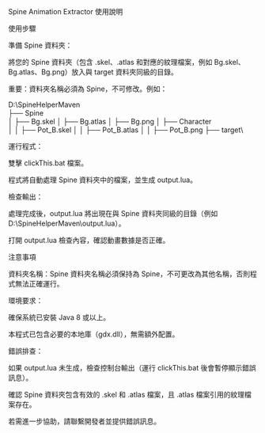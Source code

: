 Spine Animation Extractor 使用說明

使用步驟





準備 Spine 資料夾：





將您的 Spine 資料夾（包含 .skel、.atlas 和對應的紋理檔案，例如 Bg.skel、Bg.atlas、Bg.png）放入與 target 資料夾同級的目錄。



重要：資料夾名稱必須為 Spine，不可修改。例如：

D:\SpineHelperMaven\
├── Spine\
│   ├── Bg.skel
│   ├── Bg.atlas
│   ├── Bg.png
│   ├── Character\
│   │   ├── Pot_B.skel
│   │   ├── Pot_B.atlas
│   │   ├── Pot_B.png
├── target\



運行程式：





雙擊 clickThis.bat 檔案。



程式將自動處理 Spine 資料夾中的檔案，並生成 output.lua。



檢查輸出：





處理完成後，output.lua 將出現在與 Spine 資料夾同級的目錄（例如 D:\SpineHelperMaven\output.lua）。



打開 output.lua 檢查內容，確認動畫數據是否正確。

注意事項





資料夾名稱：Spine 資料夾名稱必須保持為 Spine，不可更改為其他名稱，否則程式無法正確運行。



環境要求：





確保系統已安裝 Java 8 或以上。



本程式已包含必要的本地庫（gdx.dll），無需額外配置。



錯誤排查：





如果 output.lua 未生成，檢查控制台輸出（運行 clickThis.bat 後會暫停顯示錯誤訊息）。



確認 Spine 資料夾包含有效的 .skel 和 .atlas 檔案，且 .atlas 檔案引用的紋理檔案存在。



若需進一步協助，請聯繫開發者並提供錯誤訊息。
